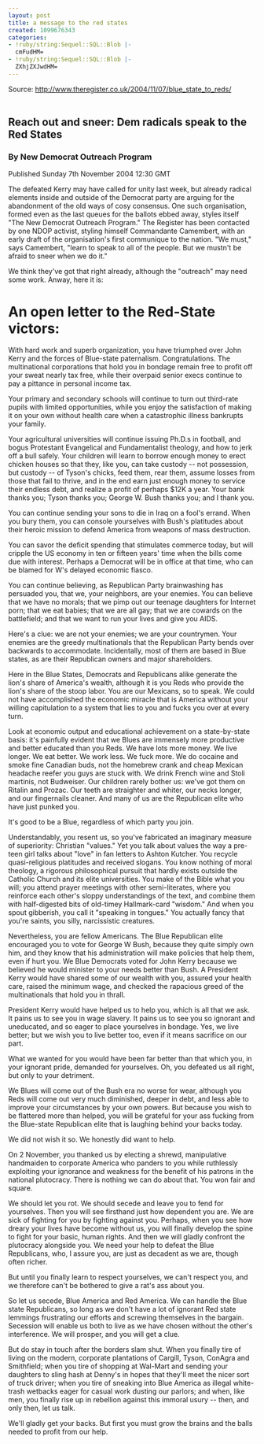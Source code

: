 ```yaml
---
layout: post
title: a message to the red states
created: 1099676343
categories:
- !ruby/string:Sequel::SQL::Blob |-
  cmFudHM=
- !ruby/string:Sequel::SQL::Blob |-
  ZXhjZXJwdHM=
---
```

Source: <A HREF="http://www.theregister.co.uk/2004/11/07/blue_state_to_reds/">http://www.theregister.co.uk/2004/11/07/blue_state_to_reds/</A><BR><BR>

<H2>Reach out and sneer: Dem radicals speak to the Red States</H2>

<H3>By New Democrat Outreach Program</H3>

Published Sunday 7th November 2004 12:30&#160;GMT<BR>

<P>The defeated Kerry may have called for unity last week, but already radical elements inside and outside of the Democrat party are arguing for the abandonment of the old ways of cosy consensus. One such organisation, formed even as the last queues for the ballots ebbed away, styles itself "The New Democrat Outreach Program." The Register has been contacted by one NDOP activist, styling himself Commandante Camembert, with an early draft of the organisation's first communique to the nation. "We must," says Camembert, "learn to speak to all of the people. But we mustn't be afraid to sneer when we do it."</P>

<P>We think they've got that right already, although the "outreach" may need some work. Anway, here it is:</P>

<H1>An open letter to the Red-State victors:</H1>

<P>With hard work and superb organization, you have triumphed over John Kerry and the forces of Blue-state paternalism. Congratulations. The multinational corporations that hold you in bondage remain free to profit off your sweat nearly tax free, while their overpaid senior execs continue to pay a pittance in personal income tax.</P>

<P>Your primary and secondary schools will continue to turn out third-rate pupils with limited opportunities, while you enjoy the satisfaction of making it on your own without health care when a catastrophic illness bankrupts your family.</P>

<P>Your agricultural universities will continue issuing Ph.D.s in football, and bogus Protestant Evangelical and Fundamentalist theology, and how to jerk off a bull safely. Your children will learn to borrow enough money to erect chicken houses so that they, like you, can take custody -- not possession, but custody -- of Tyson's chicks, feed them, rear them, assume losses from those that fail to thrive, and in the end earn just enough money to service their endless debt, and realize a profit of perhaps $12K a year. Your bank thanks you; Tyson thanks you; George W. Bush thanks you; and I thank you.</P>

<P>You can continue sending your sons to die in Iraq on a fool's errand. When you bury them, you can console yourselves with Bush's platitudes about their heroic mission to defend America from weapons of mass destruction.</P>

<P>You can savor the deficit spending that stimulates commerce today, but will cripple the US economy in ten or fifteen years' time when the bills come due with interest. Perhaps a Democrat will be in office at that time, who can be blamed for W's delayed economic fiasco.</P>

<P>You can continue believing, as Republican Party brainwashing has persuaded you, that we, your neighbors, are your enemies. You can believe that we have no morals; that we pimp out our teenage daughters for Internet porn; that we eat babies; that we are all gay; that we are cowards on the battlefield; and that we want to run your lives and give you AIDS.</P>

<P>Here's a clue: we are not your enemies; we are your countrymen. Your enemies are the greedy multinationals that the Republican Party bends over backwards to accommodate. Incidentally, most of them are based in Blue states, as are their Republican owners and major shareholders.</P>

<P>Here in the Blue States, Democrats and Republicans alike generate the lion's share of America's wealth, although it is you Reds who provide the lion's share of the stoop labor. You are our Mexicans, so to speak. We could not have accomplished the economic miracle that is America without your willing capitulation to a system that lies to you and fucks you over at every turn.</P>

<P>Look at economic output and educational achievement on a state-by-state basis: it's painfully evident that we Blues are immensely more productive and better educated than you Reds. We have lots more money. We live longer. We eat better. We work less. We fuck more. We do cocaine and smoke fine Canadian buds, not the homebrew crank and cheap Mexican headache reefer you guys are stuck with. We drink French wine and Stoli martinis, not Budweiser. Our children rarely bother us: we've got them on Ritalin and Prozac. Our teeth are straighter and whiter, our necks longer, and our fingernails cleaner. And many of us are the Republican elite who have just punked you.</P>

<P>It's good to be a Blue, regardless of which party you join.</P>

<P>Understandably, you resent us, so you've fabricated an imaginary measure of superiority: Christian "values." Yet you talk about values the way a pre-teen girl talks about "love" in fan letters to Ashton Kutcher. You recycle quasi-religious platitudes and received slogans. You know nothing of moral theology, a rigorous philosophical pursuit that hardly exists outside the Catholic Church and its elite universities. You make of the Bible what you will; you attend prayer meetings with other semi-literates, where you reinforce each other's sloppy understandings of the text, and combine them with half-digested bits of old-timey Hallmark-card "wisdom." And when you spout gibberish, you call it "speaking in tongues." You actually fancy that you're saints, you silly, narcissistic creatures.</P>

<P>Nevertheless, you are fellow Americans. The Blue Republican elite encouraged you to vote for George W Bush, because they quite simply own him, and they know that his administration will make policies that help them, even if hurt you. We Blue Democrats voted for John Kerry because we believed he would minister to your needs better than Bush. A President Kerry would have shared some of our wealth with you, assured your health care, raised the minimum wage, and checked the rapacious greed of the multinationals that hold you in thrall.</P>

<P>President Kerry would have helped us to help you, which is all that we ask. It pains us to see you in wage slavery. It pains us to see you so ignorant and uneducated, and so eager to place yourselves in bondage. Yes, we live better; but we wish you to live better too, even if it means sacrifice on our part.</P>

<P>What we wanted for you would have been far better than that which you, in your ignorant pride, demanded for yourselves. Oh, you defeated us all right, but only to your detriment.</P>

<P>We Blues will come out of the Bush era no worse for wear, although you Reds will come out very much diminished, deeper in debt, and less able to improve your circumstances by your own powers. But because you wish to be flattered more than helped, you will be grateful for your ass fucking from the Blue-state Republican elite that is laughing behind your backs today.</P>

<P>We did not wish it so. We honestly did want to help.</P>

<P>On 2 November, you thanked us by electing a shrewd, manipulative handmaiden to corporate America who panders to you while ruthlessly exploiting your ignorance and weakness for the benefit of his patrons in the national plutocracy. There is nothing we can do about that. You won fair and square.</P>
<P>We should let you rot. We should secede and leave you to fend for yourselves. Then you will see firsthand just how dependent you are. We are sick of fighting for you by fighting against you. Perhaps, when you see how dreary your lives have become without us, you will finally develop the spine to fight for your basic, human rights. And then we will gladly confront the plutocracy alongside you. We need your help to defeat the Blue Republicans, who, I assure you, are just as decadent as we are, though often richer.</P>

<P>But until you finally learn to respect yourselves, we can't respect you, and we therefore can't be bothered to give a rat's ass about you.</P>

<P>So let us secede, Blue America and Red America. We can handle the Blue state Republicans, so long as we don't have a lot of ignorant Red state lemmings frustrating our efforts and screwing themselves in the bargain. Secession will enable us both to live as we have chosen without the other's interference. We will prosper, and you will get a clue.</P>

<P>But do stay in touch after the borders slam shut. When you finally tire of living on the modern, corporate plantations of Cargill, Tyson, ConAgra and Smithfield; when you tire of shopping at Wal-Mart and sending your daughters to sling hash at Denny's in hopes that they'll meet the nicer sort of truck driver; when you tire of sneaking into Blue America as illegal white-trash wetbacks eager for casual work dusting our parlors; and when, like men, you finally rise up in rebellion against this immoral usury -- then, and only then, let us talk.</P>

<P>We'll gladly get your backs. But first you must grow the brains and the balls needed to profit from our help. </P>
